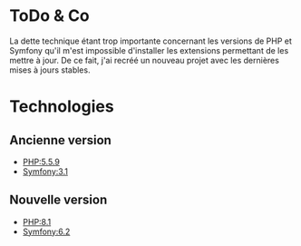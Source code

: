 # ToDo & Co

La dette technique étant trop importante concernant les versions de PHP et Symfony qu'il m'est impossible d'installer les extensions permettant de les mettre à jour.
De ce fait, j'ai recréé un nouveau projet avec les dernières mises à jours stables.

# Technologies
## Ancienne version
* [PHP:5.5.9](https://www.php.net/)
* [Symfony:3.1](https://symfony.com/doc/current/index.html)

## Nouvelle version
* [PHP:8.1](https://www.php.net/)
* [Symfony:6.2](https://symfony.com/doc/current/index.html)
